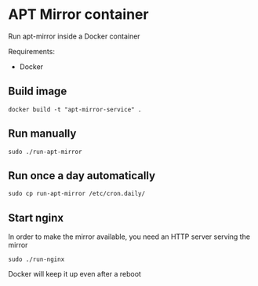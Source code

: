 APT Mirror container
====================

Run apt-mirror inside a Docker container

Requirements:

* Docker

Build image
-----------
```
docker build -t "apt-mirror-service" .
```

Run manually
------------
```
sudo ./run-apt-mirror
```

Run once a day automatically
----------------------------
```
sudo cp run-apt-mirror /etc/cron.daily/
```

Start nginx
-----------
In order to make the mirror available, you need an HTTP server serving the mirror
```
sudo ./run-nginx
```
Docker will keep it up even after a reboot
